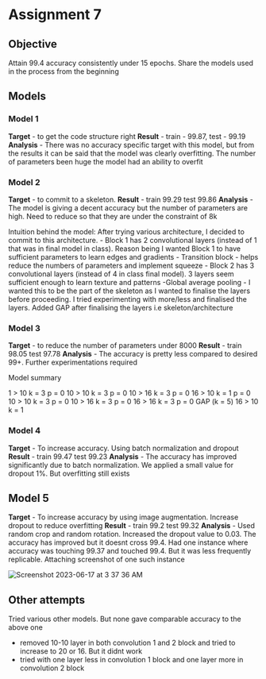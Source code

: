 # Assignment 7

## Objective

Attain 99.4 accuracy consistently under 15 epochs. Share the models used in the process from the beginning

## Models

### Model 1

**Target** - to get the code structure right 
**Result** - train - 99.87, test - 99.19
**Analysis** - There was no accuracy specific target with this model, but from the results it can be said that the model was clearly overfitting. 
The number of parameters been huge the model had an ability to overfit 

### Model 2 

**Target** - to commit to a skeleton. 
**Result** - train 99.29 test 99.86
**Analysis** - The model is giving a decent accuracy but the number of parameters are high. Need to reduce so that they are under the constraint of 8k

Intuition behind the model:
    After trying various architecture, I decided to commit to this architecture. 
    - Block 1 has 2 convolutional layers (instead of 1 that was in final model in class). Reason being I wanted Block 1 to have sufficient parameters to learn edges and gradients 
    - Transition block - helps reduce the numbers of parameters and implement squeeze 
    - Block 2 has 3 convolutional layers (instead of 4 in class final model). 3 layers seem sufficient enough to learn texture and patterns 
    -Global average pooling - I wanted this to be the part of the skeleton as I wanted to finalise the layers before proceeding. I tried experimenting with more/less and finalised the layers. Added GAP after finalising the layers i.e skeleton/architecture
   
### Model 3 
**Target** - to reduce the number of parameters under 8000
**Result** - train 98.05 test 97.78
**Analysis** - The accuracy is pretty less compared to desired 99+. Further experimentations required

Model summary

1 > 10 k = 3 p = 0
10 > 10 k = 3 p = 0
10 > 16 k = 3 p = 0
16 > 10 k = 1 p = 0
10 > 10  k = 3 p = 0
10 > 16  k = 3 p = 0
16 > 16 k = 3 p = 0
GAP (k = 5)
16 > 10 k = 1 


### Model 4
**Target** - To increase accuracy. Using batch normalization and dropout
**Result** - train 99.47 test 99.23
**Analysis** - The accuracy has improved significantly due to batch normalization. We applied a small value for dropout 1%. But overfitting still exists

## Model 5 
**Target** - To increase accuracy by using image augmentation. Increase dropout to reduce overfitting
**Result** - train 99.2 test 99.32 
**Analysis** - Used random crop and random rotation. Increased the dropout value to 0.03. The accuracy has improved but it doesnt cross 99.4. Had one instance where accuracy was touching 99.37 and touched 99.4. But it was less frequently replicable. Attaching screenshot of one such instance


![Screenshot 2023-06-17 at 3 37 36 AM](https://github.com/sagawritescode/ERA-V1/assets/45040561/335aa4bb-4229-4753-b6c4-0e0195eeb20e)

## Other attempts

Tried various other models. But none gave comparable accuracy to the above one 
- removed 10-10 layer in both convolution 1 and 2 block and tried to increase to 20 or 16. But it didnt work 
- tried with one layer less in convolution 1 block and one layer more in convolution 2 block 




